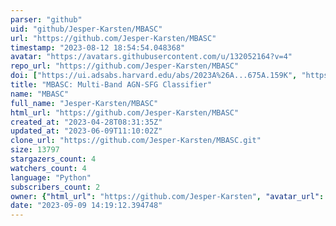 ```yaml
---
parser: "github"
uid: "github/Jesper-Karsten/MBASC"
url: "https://github.com/Jesper-Karsten/MBASC"
timestamp: "2023-08-12 18:54:54.048368"
avatar: "https://avatars.githubusercontent.com/u/132052164?v=4"
repo_url: "https://github.com/Jesper-Karsten/MBASC"
doi: ["https://ui.adsabs.harvard.edu/abs/2023A%26A...675A.159K", "https://ui.adsabs.harvard.edu/abs/2023ascl.soft07060K/abstract"]
title: "MBASC: Multi-Band AGN-SFG Classifier"
name: "MBASC"
full_name: "Jesper-Karsten/MBASC"
html_url: "https://github.com/Jesper-Karsten/MBASC"
created_at: "2023-04-28T08:31:35Z"
updated_at: "2023-06-09T11:10:02Z"
clone_url: "https://github.com/Jesper-Karsten/MBASC.git"
size: 13797
stargazers_count: 4
watchers_count: 4
language: "Python"
subscribers_count: 2
owner: {"html_url": "https://github.com/Jesper-Karsten", "avatar_url": "https://avatars.githubusercontent.com/u/132052164?v=4", "login": "Jesper-Karsten", "type": "User"}
date: "2023-09-09 14:19:12.394748"
---
```

